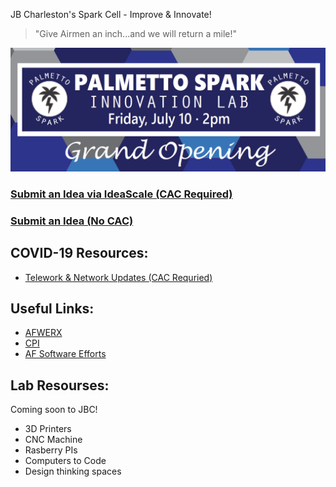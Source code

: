 JB Charleston's Spark Cell - Improve & Innovate!
 
> "Give Airmen an inch...and we will return a mile!"
 
![Grand Opening](./assets/images/GrandOpening.png)
### [Submit an Idea via IdeaScale (CAC Required)](https://usaf.ideascalegov.com/a/ideas/recent/campaign-filter/byids/campaigns/143/stage/unspecified)
### [Submit an Idea (No CAC)](https://forms.gle/e38rXYHrn9fWLFHs5) 

## COVID-19 Resources:
* [Telework & Network Updates (CAC Requried)](https://www.my.af.mil/gcss-af/USAF/ep/globalTab.do?channelPageId=sE66807CD6D089CAC016D1CE8DE3E003C)

## Useful Links:
* [AFWERX](https://afwerx.af.mil)
* [CPI](https://static.e-publishing.af.mil/production/1/saf_mg/publication/afi38-401/afi38-401.pdf)
* [AF Software Efforts](https://software.af.mil)

 

## Lab Resourses:
Coming soon to JBC!
* 3D Printers
* CNC Machine
* Rasberry PIs
* Computers to Code
* Design thinking spaces

